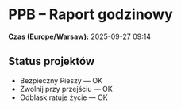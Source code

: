 # PPB – Raport godzinowy
**Czas (Europe/Warsaw):** 2025-09-27 09:14

## Status projektów
- Bezpieczny Pieszy — OK
- Zwolnij przy przejściu — OK
- Odblask ratuje życie — OK

